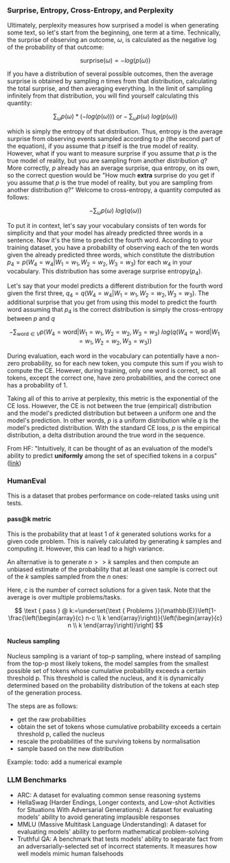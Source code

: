 ### Surprise, Entropy, Cross-Entropy, and Perplexity
Ultimately, perplexity measures how surprised a model is when generating some text, so let's start from the beginning, one term at a time. Technically, the surprise of observing an outcome, $\omega$, is calculated as the negative log of the probability of that outcome:

$$\text{surprise($\omega$)} = -log(p(\omega))$$

If you have a distribution of several possible outcomes, then the average surprise is obtained by sampling $n$ times from that distribution, calculating the total surprise, and then averaging everything. In the limit of sampling infinitely from that distribution, you will find yourself calculating this quantity:

$$\sum_{\omega} p(\omega) * (-log(p(\omega)))\ \text{or} -\sum_{\omega} p(\omega)\ log(p(\omega))$$

which is simply the entropy of that distribution. Thus, entropy is the average surprise from observing events sampled according to $p$ (the second part of the equation), if you assume that $p$ itself is the true model of reality. However, what if you want to measure surprise if you assume that $p$ is the true model of reality, but you are sampling from another distribution $q$? More correctly, $p$ already has an average surprise, qua entropy, on its own, so the correct question would be "How much **extra** surprise do you get if you assume that $p$ is the true model of reality, but you are sampling from another distribution $q$?" Welcome to cross-entropy, a quantity computed as follows:

$$-\sum_{\omega} p(\omega)\ log(q(\omega))$$

To put it in context, let's say your vocabulary consists of ten words for simplicity and that your model has already predicted three words in a sentence. 
Now it's the time to predict the fourth word. According to your training dataset, you have a probability of observing each of the ten words given the already predicted three words, which constitute the distribution $p_4 = p(W_4=w_4|W_1=w_1, W_2=w_2, W_3=w_3)$ for each $w_4$ in your vocabulary. This distribution has some average surprise $\text{entropy}(p_4)$.

Let's say that your model predicts a different distribution for the fourth word given the first three, $q_4 = q(W_4=w_4|W_1=w_1, W_2=w_2, W_3=w_3)$. The additional surprise that you get from using this model to predict the fourth word assuming that $p_4$ is the correct distribution is simply the cross-entropy between $p$ and $q$

$$-\sum_{\text{word} \in V} p(W_4=\text{word}|W_1=w_1, W_2=w_2, W_3=w_3)\ log(q(W_4=\text{word}|W_1=w_1, W_2=w_2, W_3=w_3))$$

During evaluation, each word in the vocabulary can potentially have a non-zero probability, so for each new token, you compute this sum if you wish to compute the CE. However, during training, only one word is correct, so all tokens, except the correct one, have zero probabilities, and the correct one has a probability of 1.

Taking all of this to arrive at perplexity, this metric is the exponential of the CE loss. However, the CE is not between the true (empirical) distribution and the model's predicted distribution but between a uniform one and the model's prediction. In other words, $p$ is a uniform distribution while $q$ is the model's predicted distribution. With the standard CE loss, $p$ is the empirical distribution, a delta distribution around the true word in the sequence.

From HF: "Intuitively, it can be thought of as an evaluation of the model’s ability to predict **uniformly** among the set of specified tokens in a corpus" ([link](https://huggingface.co/docs/transformers/perplexity#:~:text=Intuitively%2C%20it%20can%20be%20thought%20of%20as%20an%20evaluation%20of%20the%20model%E2%80%99s%20ability%20to%20predict%20uniformly%20among%20the%20set%20of%20specified%20tokens%20in%20a%20corpus.))

### HumanEval
This is a dataset that probes performance on code-related tasks using unit tests.

#### pass@k metric
This is the probability that at least 1 of $k$ generated solutions works for a given code problem. This is naïvely calculated by generating $k$ samples and computing it. However, this can lead to a high variance.

An alternative is to generate $n >> k$ samples and then compute an unbiased estimate of the probability that at least one sample is correct out of the $k$ samples sampled from the $n$ ones:

Here, $c$ is the number of correct solutions for a given task. Note that the average is over multiple problems/tasks.

$$
\text { pass } @ k:=\underset{\text { Problems }}{\mathbb{E}}\left[1-\frac{\left(\begin{array}{c}
n-c \\
k
\end{array}\right)}{\left(\begin{array}{c}
n \\
k
\end{array}\right)}\right]
$$

#### Nucleus sampling
Nucleus sampling is a variant of top-p sampling, where instead of sampling from the top-p most likely tokens, the model samples from the smallest possible set of tokens whose cumulative probability exceeds a 
certain threshold p. This threshold is called the nucleus, and it is dynamically determined based on the probability distribution of the tokens at each step of the generation process.

The steps are as follows:

- get the raw probabilities
- obtain the set of tokens whose cumulative probability exceeds a certain threshold p, called the nucleus
- rescale the probabilities of the surviving tokens by normalisation
- sample based on the new distribution

Example:
todo: add a numerical example

### LLM Benchmarks

- ARC: A dataset for evaluating common sense reasoning systems
- HellaSwag (Harder Endings, Longer contexts, and Low-shot Activities for Situations With Adversarial Generations): A dataset for evaluating models' ability to avoid generating implausible responses
- MMLU (Massive Multitask Language Understanding): A dataset for evaluating models' ability to perform mathematical problem-solving
- Truthful QA: A benchmark that tests models' ability to separate fact from an adversarially-selected set of incorrect statements. It measures how well models mimic human falsehoods

